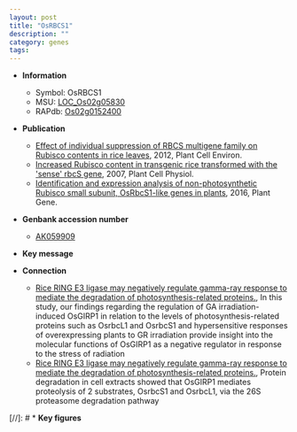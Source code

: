 ```yaml
---
layout: post
title: "OsRBCS1"
description: ""
category: genes
tags: 
---
```


* **Information**  
    + Symbol: OsRBCS1  
    + MSU: [LOC_Os02g05830](http://rice.plantbiology.msu.edu/cgi-bin/ORF_infopage.cgi?orf=LOC_Os02g05830)  
    + RAPdb: [Os02g0152400](http://rapdb.dna.affrc.go.jp/viewer/gbrowse_details/irgsp1?name=Os02g0152400)  

* **Publication**  
    + [Effect of individual suppression of RBCS multigene family on Rubisco contents in rice leaves](http://www.ncbi.nlm.nih.gov/pubmed?term=Effect+of+individual+suppression+of+RBCS+multigene+family+on+Rubisco+contents+in+rice+leaves%5BTitle%5D), 2012, Plant Cell Environ.
    + [Increased Rubisco content in transgenic rice transformed with the 'sense' rbcS gene](http://www.ncbi.nlm.nih.gov/pubmed?term=Increased+Rubisco+content+in+transgenic+rice+transformed+with+the+'sense'+rbcS+gene%5BTitle%5D), 2007, Plant Cell Physiol.
    + [Identification and expression analysis of non-photosynthetic Rubisco small subunit, OsRbcS1-like genes in plants](http://www.ncbi.nlm.nih.gov/pubmed?term=Identification+and+expression+analysis+of+non-photosynthetic+Rubisco+small+subunit,+OsRbcS1-like+genes+in+plants%5BTitle%5D), 2016, Plant Gene.

* **Genbank accession number**  
    + [AK059909](http://www.ncbi.nlm.nih.gov/nuccore/AK059909)

* **Key message**  

* **Connection**  
    + [Rice RING E3 ligase may negatively regulate gamma-ray response to mediate the degradation of photosynthesis-related proteins.](http://www.ncbi.nlm.nih.gov/pubmed?term=Rice+RING+E3+ligase+may+negatively+regulate+gamma-ray+response+to+mediate+the+degradation+of+photosynthesis-related+proteins.%5BTitle%5D), In this study, our findings regarding the regulation of GA irradiation-induced OsGIRP1 in relation to the levels of photosynthesis-related proteins such as OsrbcL1 and OsrbcS1 and hypersensitive responses of overexpressing plants to GR irradiation provide insight into the molecular functions of OsGIRP1 as a negative regulator in response to the stress of radiation
    + [Rice RING E3 ligase may negatively regulate gamma-ray response to mediate the degradation of photosynthesis-related proteins.](http://www.ncbi.nlm.nih.gov/pubmed?term=Rice+RING+E3+ligase+may+negatively+regulate+gamma-ray+response+to+mediate+the+degradation+of+photosynthesis-related+proteins.%5BTitle%5D), Protein degradation in cell extracts showed that OsGIRP1 mediates proteolysis of 2 substrates, OsrbcS1 and OsrbcL1, via the 26S proteasome degradation pathway

[//]: # * **Key figures**  


